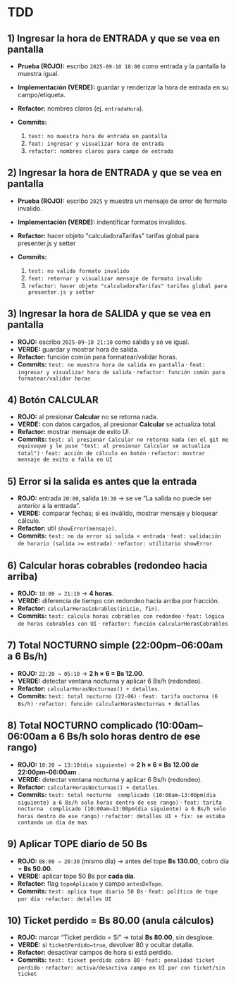 # TDD
## 1) Ingresar la hora de ENTRADA y que se vea en pantalla

* **Prueba (ROJO):** escribo `2025-09-10 18:00` como entrada y la pantalla la muestra igual.
* **Implementación (VERDE):** guardar y renderizar la hora de entrada en su campo/etiqueta.
* **Refactor:** nombres claros (ej. `entradaHora`).
* **Commits:**

  1. `test: no muestra hora de entrada en pantalla`
  2. `feat: ingresar y visualizar hora de entrada`
  3. `refactor: nombres claros para campo de entrada`

## 2) Ingresar la hora de ENTRADA y que se vea en pantalla

* **Prueba (ROJO):** escribo `2025` y muestra un mensaje de error de formato invalido.
* **Implementación (VERDE):** indentificar formatos invalidos.
* **Refactor:** hacer objeto "calculadoraTarifas" tarifas global para presenter.js y setter
* **Commits:**

  1. `test: no valida formato invalido`
  2. `feat: retornar y visualizar mensaje de formato invalido`
  3. `refactor: hacer objeto "calculadoraTarifas" tarifas global para presenter.js y setter` 

## 3) Ingresar la hora de SALIDA y que se vea en pantalla

* **ROJO:** escribo `2025-09-10 21:10` como salida y se ve igual.
* **VERDE:** guardar y mostrar hora de salida.
* **Refactor:** función común para formatear/validar horas.
* **Commits:**
  `test: no muestra hora de salida en pantalla` · 
  `feat: ingresar y visualizar hora de salida` · 
  `refactor: función común para formatear/validar horas`

## 4) Botón CALCULAR

* **ROJO:** al presionar **Calcular** no se retorna nada.
* **VERDE:** con datos cargados, al presionar **Calcular** se actualiza total.
* **Refactor:** mostrar mensaje de exito UI.
* **Commits:**
  `test: al presionar Calcular no retorna nada (en el git me equivoque y le puse "test: al presionar Calcular se actualiza total")` · 
  `feat: acción de cálculo en botón` · 
  `refactor: mostrar mensaje de exito o fallo en UI`

## 5) Error si la salida es antes que la entrada

* **ROJO:** entrada `20:00`, salida `19:30` → se ve “La salida no puede ser anterior a la entrada”.
* **VERDE:** comparar fechas; si es inválido, mostrar mensaje y bloquear cálculo.
* **Refactor:** util `showError(mensaje)`.
* **Commits:**
  `test: no da error si salida < entrada` · 
  `feat: validación de horario (salida >= entrada)` · `refactor: utilitario showError`

## 6) Calcular horas cobrables (redondeo hacia arriba)

* **ROJO:** `18:00 → 21:10` → **4 horas**.
* **VERDE:** diferencia de tiempo con redondeo hacia arriba por fracción.
* **Refactor:** `calcularHorasCobrables(inicio, fin)`.
* **Commits:**
  `test: calcula horas cobrables con redondeo` ·
  `feat: lógica de horas cobrables con UI` · 
  `refactor: función calcularHorasCobrables`


## 7) Total NOCTURNO simple (22:00pm–06:00am a 6 Bs/h)

* **ROJO:** `22:20 → 05:10` → **2 h × 6 = Bs 12.00**.
* **VERDE:** detectar ventana nocturna y aplicar 6 Bs/h (redondeo).
* **Refactor:** `calcularHorasNocturnas() + detalles`.
* **Commits:**
  `test: total nocturno (22-06)` ·
   `feat: tarifa nocturna (6 Bs/h)` ·
    `refactor: función calcularHorasNocturnas + detalles`

## 8) Total NOCTURNO complicado (10:00am–06:00am a 6 Bs/h solo horas dentro de ese rango)

* **ROJO:** `10:20 → 13:10(dia siguiente)` → **2 h × 6 = Bs 12.00 de 22:00pm–06:00am** .
* **VERDE:** detectar ventana nocturna y aplicar 6 Bs/h (redondeo).
* **Refactor:** `calcularHorasNocturnas() + detalles`.
* **Commits:**
  `test: total nocturno  complicado (10:00am–13:00pm(dia siguiente) a 6 Bs/h solo horas dentro de ese rango)` ·
   `feat: tarifa nocturna  complicado (10:00am–13:00pm(dia siguiente) a 6 Bs/h solo horas dentro de ese rango)` ·
    `refactor: detalles UI + fix: se estaba contando un dia de mas`


## 9) Aplicar TOPE diario de 50 Bs

* **ROJO:** `08:00 → 20:30` (mismo día) → antes del tope **Bs 130.00**, cobro día = **Bs 50.00**.
* **VERDE:** aplicar tope 50 Bs por **cada día**.
* **Refactor:** flag `topeAplicado` y campo `antesDeTope`.
* **Commits:**
  `test: aplica tope diario 50 Bs` · 
  `feat: política de tope por día` · 
  `refactor: detalles UI`


## 10) Ticket perdido = Bs 80.00 (anula cálculos)

* **ROJO:** marcar “Ticket perdido = Sí” → total **Bs 80.00**, sin desglose.
* **VERDE:** si `ticketPerdido=true`, devolver 80 y ocultar detalle.
* **Refactor:** desactivar campos de hora si está perdido.
* **Commits:**
  `test: ticket perdido cobra 80` · 
  `feat: penalidad ticket perdido` · 
  `refactor: activa/desactiva campo en UI por con ticket/sin ticket`


